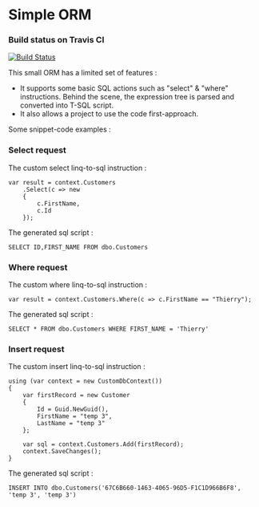 # Simple ORM

### Build status on Travis CI
[![Build Status](https://travis-ci.org/thabart/SimpleOrm.svg?branch=master)](https://travis-ci.org/thabart/SimpleOrm)

This small ORM has a limited set of features :

* It supports some basic SQL actions such as "select" & "where" instructions. Behind the scene, the expression tree is parsed and converted into T-SQL script.
* It also allows a project to use the code first-approach. 

Some snippet-code examples :

### Select request

The custom select linq-to-sql instruction :

```
var result = context.Customers
	.Select(c => new
	{
	    c.FirstName,
	    c.Id
	});
```

The generated sql script :
```
SELECT ID,FIRST_NAME FROM dbo.Customers
```

### Where request

The custom where linq-to-sql instruction :

```
var result = context.Customers.Where(c => c.FirstName == "Thierry");
```

The generated sql script :

```
SELECT * FROM dbo.Customers WHERE FIRST_NAME = 'Thierry'
```

### Insert request

The custom insert linq-to-sql instruction :

```
using (var context = new CustomDbContext())
{
    var firstRecord = new Customer
    {
        Id = Guid.NewGuid(),
        FirstName = "temp 3",
        LastName = "temp 3"
    };

    var sql = context.Customers.Add(firstRecord);
    context.SaveChanges();
}
```

The generated sql script :

```
INSERT INTO dbo.Customers('67C6B660-1463-4065-96D5-F1C1D966B6F8', 'temp 3', 'temp 3')
```